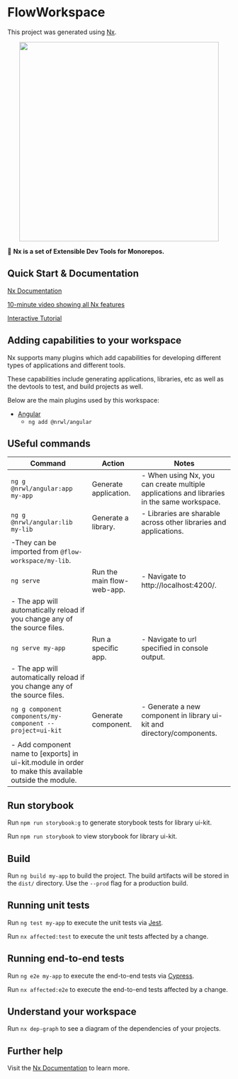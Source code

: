 # FlowWorkspace

This project was generated using [Nx](https://nx.dev).

<p align="center"><img src="https://raw.githubusercontent.com/nrwl/nx/master/nx-logo.png" width="450"></p>

🔎 **Nx is a set of Extensible Dev Tools for Monorepos.**

## Quick Start & Documentation

[Nx Documentation](https://nx.dev/angular)

[10-minute video showing all Nx features](https://nx.dev/angular/getting-started/what-is-nx)

[Interactive Tutorial](https://nx.dev/angular/tutorial/01-create-application)

## Adding capabilities to your workspace

Nx supports many plugins which add capabilities for developing different types of applications and different tools.

These capabilities include generating applications, libraries, etc as well as the devtools to test, and build projects as well.

Below are the main plugins used by this workspace:

- [Angular](https://angular.io)
  - `ng add @nrwl/angular`

## USeful commands

| Command                                                                                                | Action                     | Notes                                                                                      |
| ------------------------------------------------------------------------------------------------------ | -------------------------- | ------------------------------------------------------------------------------------------ |
| `ng g @nrwl/angular:app my-app`                                                                        | Generate application.      | - When using Nx, you can create multiple applications and libraries in the same workspace. |
| `ng g @nrwl/angular:lib my-lib`                                                                        | Generate a library.        | - Libraries are sharable across other libraries and applications.                          |
| -They can be imported from `@flow-workspace/my-lib`.                                                   |
| `ng serve`                                                                                             | Run the main flow-web-app. | - Navigate to http://localhost:4200/.                                                      |
| - The app will automatically reload if you change any of the source files.                             |
| `ng serve my-app`                                                                                      | Run a specific app.        | - Navigate to url specified in console output.                                             |
| - The app will automatically reload if you change any of the source files.                             |
| `ng g component components/my-component --project=ui-kit`                                              | Generate component.        | - Generate a new component in library ui-kit and directory/components.                     |
| - Add component name to [exports] in ui-kit.module in order to make this available outside the module. |

## Run storybook

Run `npm run storybook:g` to generate storybook tests for library ui-kit.

Run `npm run storybook` to view storybook for library ui-kit.

## Build

Run `ng build my-app` to build the project. The build artifacts will be stored in the `dist/` directory. Use the `--prod` flag for a production build.

## Running unit tests

Run `ng test my-app` to execute the unit tests via [Jest](https://jestjs.io).

Run `nx affected:test` to execute the unit tests affected by a change.

## Running end-to-end tests

Run `ng e2e my-app` to execute the end-to-end tests via [Cypress](https://www.cypress.io).

Run `nx affected:e2e` to execute the end-to-end tests affected by a change.

## Understand your workspace

Run `nx dep-graph` to see a diagram of the dependencies of your projects.

## Further help

Visit the [Nx Documentation](https://nx.dev/angular) to learn more.
